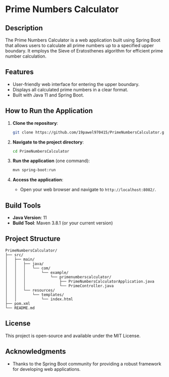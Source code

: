 # Prime Numbers Calculator

## Description
The Prime Numbers Calculator is a web application built using Spring Boot that allows users to calculate all prime numbers up to a specified upper boundary. It employs the Sieve of Eratosthenes algorithm for efficient prime number calculation.

## Features
- User-friendly web interface for entering the upper boundary.
- Displays all calculated prime numbers in a clear format.
- Built with Java 11 and Spring Boot.

## How to Run the Application

1. **Clone the repository**:
   ```bash
   git clone https://github.com/19pawel970415/PrimeNumbersCalculator.git
   ```

2. **Navigate to the project directory**:
   ```bash
   cd PrimeNumbersCalculator
   ```

3. **Run the application** (one command):
   ```bash
   mvn spring-boot:run
   ```

4. **Access the application**:
    - Open your web browser and navigate to `http://localhost:8082/`.

## Build Tools
- **Java Version**: 11
- **Build Tool**: Maven 3.8.1 (or your current version)

## Project Structure
```
PrimeNumbersCalculator/
├── src/
│   ├── main/
│   │   ├── java/
│   │   │   └── com/
│   │   │       └── example/
│   │   │           └── primenumberscalculator/
│   │   │               ├── PrimeNumbersCalculatorApplication.java
│   │   │               └── PrimeController.java
│   │   └── resources/
│   │       └── templates/
│   │           └── index.html
├── pom.xml
└── README.md
```

## License
This project is open-source and available under the MIT License.

## Acknowledgments
- Thanks to the Spring Boot community for providing a robust framework for developing web applications.
